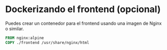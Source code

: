 # Dockerizando el frontend (opcional)

Puedes crear un contenedor para el frontend usando una imagen de Nginx o similar.

```dockerfile
FROM nginx:alpine
COPY ./frontend /usr/share/nginx/html
```
